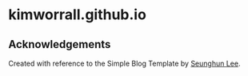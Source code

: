 # kimworrall.github.io

## Acknowledgements

Created with reference to the Simple Blog Template by 
[Seunghun Lee](https://github.com/earlbread).
